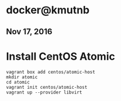 # docker@kmutnb
## Nov 17, 2016


# Install CentOS Atomic

```
vagrant box add centos/atomic-host
mkdir atomic
cd atomic
vagrant init centos/atomic-host
vagrant up --provider libvirt
```
